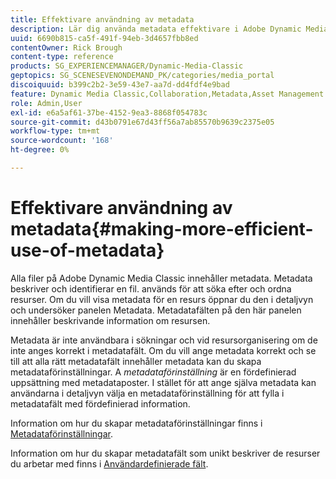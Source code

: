 ```yaml
---
title: Effektivare användning av metadata
description: Lär dig använda metadata effektivare i Adobe Dynamic Media Classic.
uuid: 6690b815-ca5f-491f-94eb-3d4657fbb8ed
contentOwner: Rick Brough
content-type: reference
products: SG_EXPERIENCEMANAGER/Dynamic-Media-Classic
geptopics: SG_SCENESEVENONDEMAND_PK/categories/media_portal
discoiquuid: b399c2b2-3e59-43e7-aa7d-dd4fdf4e9bad
feature: Dynamic Media Classic,Collaboration,Metadata,Asset Management
role: Admin,User
exl-id: e6a5af61-37be-4152-9ea3-8868f054783c
source-git-commit: d43b0791e67d43ff56a7ab85570b9639c2375e05
workflow-type: tm+mt
source-wordcount: '168'
ht-degree: 0%

---
```


# Effektivare användning av metadata{#making-more-efficient-use-of-metadata}

Alla filer på Adobe Dynamic Media Classic innehåller metadata. Metadata beskriver och identifierar en fil. används för att söka efter och ordna resurser. Om du vill visa metadata för en resurs öppnar du den i detaljvyn och undersöker panelen Metadata. Metadatafälten på den här panelen innehåller beskrivande information om resursen.

Metadata är inte användbara i sökningar och vid resursorganisering om de inte anges korrekt i metadatafält. Om du vill ange metadata korrekt och se till att alla rätt metadatafält innehåller metadata kan du skapa metadataförinställningar. A *metadataförinställning* är en fördefinierad uppsättning med metadataposter. I stället för att ange själva metadata kan användarna i detaljvyn välja en metadataförinställning för att fylla i metadatafält med fördefinierad information.

Information om hur du skapar metadataförinställningar finns i [Metadataförinställningar](application-setup.md#metadata_presets).

Information om hur du skapar metadatafält som unikt beskriver de resurser du arbetar med finns i [Användardefinierade fält](application-setup.md#user_defined_fields).
